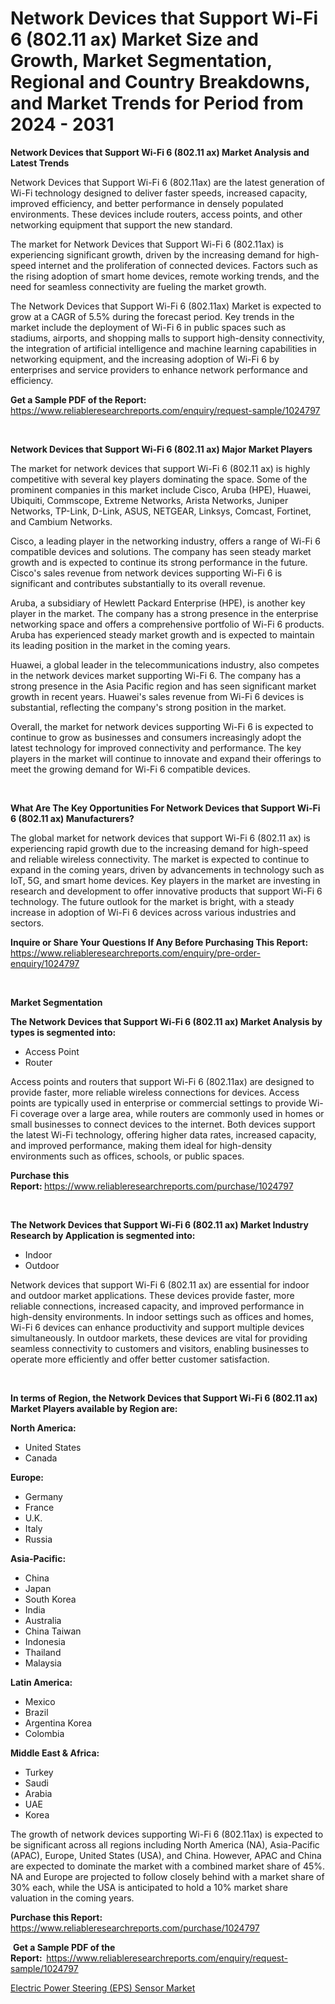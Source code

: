 <p><h1>Network Devices that Support Wi-Fi 6 (802.11 ax) Market Size and Growth, Market Segmentation, Regional and Country Breakdowns, and Market Trends for Period from 2024 -  2031</h1></p><p><strong>Network Devices that Support Wi-Fi 6 (802.11 ax) Market Analysis and Latest Trends</strong></p>
<p><p>Network Devices that Support Wi-Fi 6 (802.11ax) are the latest generation of Wi-Fi technology designed to deliver faster speeds, increased capacity, improved efficiency, and better performance in densely populated environments. These devices include routers, access points, and other networking equipment that support the new standard.</p><p>The market for Network Devices that Support Wi-Fi 6 (802.11ax) is experiencing significant growth, driven by the increasing demand for high-speed internet and the proliferation of connected devices. Factors such as the rising adoption of smart home devices, remote working trends, and the need for seamless connectivity are fueling the market growth.</p><p>The Network Devices that Support Wi-Fi 6 (802.11ax) Market is expected to grow at a CAGR of 5.5% during the forecast period. Key trends in the market include the deployment of Wi-Fi 6 in public spaces such as stadiums, airports, and shopping malls to support high-density connectivity, the integration of artificial intelligence and machine learning capabilities in networking equipment, and the increasing adoption of Wi-Fi 6 by enterprises and service providers to enhance network performance and efficiency.</p></p>
<p><strong>Get a Sample PDF of the Report:&nbsp;</strong> <a href="https://www.reliableresearchreports.com/enquiry/request-sample/1024797">https://www.reliableresearchreports.com/enquiry/request-sample/1024797</a></p>
<p>&nbsp;</p>
<p><strong>Network Devices that Support Wi-Fi 6 (802.11 ax) Major Market Players</strong></p>
<p><p>The market for network devices that support Wi-Fi 6 (802.11 ax) is highly competitive with several key players dominating the space. Some of the prominent companies in this market include Cisco, Aruba (HPE), Huawei, Ubiquiti, Commscope, Extreme Networks, Arista Networks, Juniper Networks, TP-Link, D-Link, ASUS, NETGEAR, Linksys, Comcast, Fortinet, and Cambium Networks.</p><p>Cisco, a leading player in the networking industry, offers a range of Wi-Fi 6 compatible devices and solutions. The company has seen steady market growth and is expected to continue its strong performance in the future. Cisco's sales revenue from network devices supporting Wi-Fi 6 is significant and contributes substantially to its overall revenue.</p><p>Aruba, a subsidiary of Hewlett Packard Enterprise (HPE), is another key player in the market. The company has a strong presence in the enterprise networking space and offers a comprehensive portfolio of Wi-Fi 6 products. Aruba has experienced steady market growth and is expected to maintain its leading position in the market in the coming years.</p><p>Huawei, a global leader in the telecommunications industry, also competes in the network devices market supporting Wi-Fi 6. The company has a strong presence in the Asia Pacific region and has seen significant market growth in recent years. Huawei's sales revenue from Wi-Fi 6 devices is substantial, reflecting the company's strong position in the market.</p><p>Overall, the market for network devices supporting Wi-Fi 6 is expected to continue to grow as businesses and consumers increasingly adopt the latest technology for improved connectivity and performance. The key players in the market will continue to innovate and expand their offerings to meet the growing demand for Wi-Fi 6 compatible devices.</p></p>
<p>&nbsp;</p>
<p><strong>What Are The Key Opportunities For Network Devices that Support Wi-Fi 6 (802.11 ax) Manufacturers?</strong></p>
<p><p>The global market for network devices that support Wi-Fi 6 (802.11 ax) is experiencing rapid growth due to the increasing demand for high-speed and reliable wireless connectivity. The market is expected to continue to expand in the coming years, driven by advancements in technology such as IoT, 5G, and smart home devices. Key players in the market are investing in research and development to offer innovative products that support Wi-Fi 6 technology. The future outlook for the market is bright, with a steady increase in adoption of Wi-Fi 6 devices across various industries and sectors.</p></p>
<p><strong>Inquire or Share Your Questions If Any Before Purchasing This Report:</strong> <a href="https://www.reliableresearchreports.com/enquiry/pre-order-enquiry/1024797">https://www.reliableresearchreports.com/enquiry/pre-order-enquiry/1024797</a></p>
<p>&nbsp;</p>
<p><strong>Market Segmentation</strong></p>
<p><strong>The Network Devices that Support Wi-Fi 6 (802.11 ax) Market Analysis by types is segmented into:</strong></p>
<p><ul><li>Access Point</li><li>Router</li></ul></p>
<p><p>Access points and routers that support Wi-Fi 6 (802.11ax) are designed to provide faster, more reliable wireless connections for devices. Access points are typically used in enterprise or commercial settings to provide Wi-Fi coverage over a large area, while routers are commonly used in homes or small businesses to connect devices to the internet. Both devices support the latest Wi-Fi technology, offering higher data rates, increased capacity, and improved performance, making them ideal for high-density environments such as offices, schools, or public spaces.</p></p>
<p><strong>Purchase this Report:&nbsp;</strong><a href="https://www.reliableresearchreports.com/purchase/1024797">https://www.reliableresearchreports.com/purchase/1024797</a></p>
<p>&nbsp;</p>
<p><strong>The Network Devices that Support Wi-Fi 6 (802.11 ax) Market Industry Research by Application is segmented into:</strong></p>
<p><ul><li>Indoor</li><li>Outdoor</li></ul></p>
<p><p>Network devices that support Wi-Fi 6 (802.11 ax) are essential for indoor and outdoor market applications. These devices provide faster, more reliable connections, increased capacity, and improved performance in high-density environments. In indoor settings such as offices and homes, Wi-Fi 6 devices can enhance productivity and support multiple devices simultaneously. In outdoor markets, these devices are vital for providing seamless connectivity to customers and visitors, enabling businesses to operate more efficiently and offer better customer satisfaction.</p></p>
<p>&nbsp;</p>
<p><strong>In terms of Region, the Network Devices that Support Wi-Fi 6 (802.11 ax) Market Players available by Region are:</strong></p>
<p>
    <p> <strong> North America: </strong>
        <ul>
            <li>United States</li>
            <li>Canada</li>
        </ul>
        </p> 
    <p> <strong> Europe: </strong>
        <ul>
            <li>Germany</li>
            <li>France</li>
            <li>U.K.</li>
            <li>Italy</li>
            <li>Russia</li>
        </ul>
        </p> 
    <p> <strong> Asia-Pacific: </strong>
        <ul>
            <li>China</li>
            <li>Japan</li>
            <li>South Korea</li>
            <li>India</li>
            <li>Australia</li>
            <li>China Taiwan</li>
            <li>Indonesia</li>
            <li>Thailand</li>
            <li>Malaysia</li>
        </ul>
        </p> 
    <p> <strong> Latin America: </strong>
        <ul>
            <li>Mexico</li>
            <li>Brazil</li>
            <li>Argentina Korea</li>
            <li>Colombia</li>
        </ul>
        </p> 
    <p> <strong> Middle East & Africa: </strong>
        <ul>
            <li>Turkey</li>
            <li>Saudi</li>
            <li>Arabia</li>
            <li>UAE</li>
            <li>Korea</li>
        </ul>
    </p>
    </p>
<p><p>The growth of network devices supporting Wi-Fi 6 (802.11ax) is expected to be significant across all regions including North America (NA), Asia-Pacific (APAC), Europe, United States (USA), and China. However, APAC and China are expected to dominate the market with a combined market share of 45%. NA and Europe are projected to follow closely behind with a market share of 30% each, while the USA is anticipated to hold a 10% market share valuation in the coming years.</p></p>
<p><strong>Purchase this Report: </strong><a href="https://www.reliableresearchreports.com/purchase/1024797">https://www.reliableresearchreports.com/purchase/1024797</a></p>
<p>&nbsp;<strong>Get a Sample PDF of the Report:&nbsp;&nbsp;</strong><a href="https://www.reliableresearchreports.com/enquiry/request-sample/1024797">https://www.reliableresearchreports.com/enquiry/request-sample/1024797</a></p>
<p><strong></strong></p>
<p><p><a href="https://github.com/FassouRP/Market-Research-Report-List-3/blob/main/electric-power-steering-eps-sensor-market.md">Electric Power Steering (EPS) Sensor Market</a></p></p>